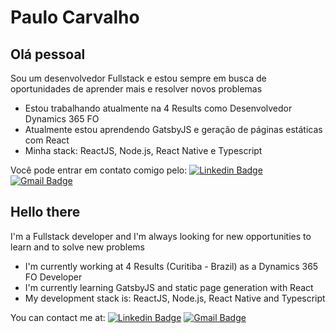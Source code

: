 # Paulo Carvalho

## Olá pessoal
Sou um desenvolvedor Fullstack e estou sempre em busca de oportunidades de aprender mais e resolver novos problemas

- Estou trabalhando atualmente na 4 Results como Desenvolvedor Dynamics 365 FO
- Atualmente estou aprendendo GatsbyJS e geração de páginas estáticas com React
- Minha stack: ReactJS, Node.js, React Native e Typescript


Você pode entrar em contato comigo pelo: [![Linkedin Badge](https://img.shields.io/badge/-Paulo_Carvalho-blue?style=flat-square&logo=Linkedin&logoColor=white&link=https://www.linkedin.com/in/ph-carvalho/)](https://www.linkedin.com/in/ph-carvalho/) 
[![Gmail Badge](https://img.shields.io/badge/-phcarvalhodev@gmail.com-c14438?style=flat-square&logo=Gmail&logoColor=white&link=mailto:phcarvalhodev@gmail.com)](mailto:phcarvalhodev@gmail.com)


## Hello there
I'm a Fullstack developer and I'm always looking for new opportunities to learn and to solve new problems

- I'm currently working at 4 Results (Curitiba - Brazil) as a Dynamics 365 FO Developer
- I'm currently learning GatsbyJS and static page generation with React
- My development stack is: ReactJS, Node.js, React Native and Typescript


You can contact me at: [![Linkedin Badge](https://img.shields.io/badge/-Paulo_Carvalho-blue?style=flat-square&logo=Linkedin&logoColor=white&link=https://www.linkedin.com/in/ph-carvalho/)](https://www.linkedin.com/in/ph-carvalho/) 
[![Gmail Badge](https://img.shields.io/badge/-phcarvalhodev@gmail.com-c14438?style=flat-square&logo=Gmail&logoColor=white&link=mailto:phcarvalhodev@gmail.com)](mailto:phcarvalhodev@gmail.com)
